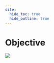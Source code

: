 ```yaml
---
site:
  hide_toc: true
  hide_outline: true
---
```


# Objective

![](#important:objective-entry-points)
